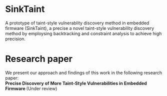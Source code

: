 # SinkTaint
A prototype of taint-style vulnerablity discovery method in embedded firmware (SinkTaint), a precise a novel taint-style vulnerability discovery method by employsing backtracking and constraint analysis to achieve high precision. 


# Research paper

We present our approach and findings of this work in the following research paper: <br>
<strong> Precise Discovery of More Taint-Style Vulnerabilities in Embedded Firmware </strong> (Under review)
